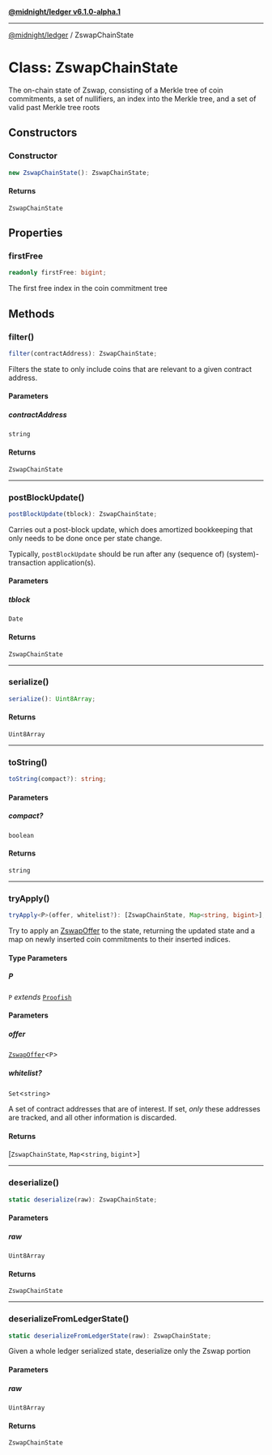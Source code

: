 [**@midnight/ledger v6.1.0-alpha.1**](../README.md)

***

[@midnight/ledger](../globals.md) / ZswapChainState

# Class: ZswapChainState

The on-chain state of Zswap, consisting of a Merkle tree of coin
commitments, a set of nullifiers, an index into the Merkle tree, and a set
of valid past Merkle tree roots

## Constructors

### Constructor

```ts
new ZswapChainState(): ZswapChainState;
```

#### Returns

`ZswapChainState`

## Properties

### firstFree

```ts
readonly firstFree: bigint;
```

The first free index in the coin commitment tree

## Methods

### filter()

```ts
filter(contractAddress): ZswapChainState;
```

Filters the state to only include coins that are relevant to a given
contract address.

#### Parameters

##### contractAddress

`string`

#### Returns

`ZswapChainState`

***

### postBlockUpdate()

```ts
postBlockUpdate(tblock): ZswapChainState;
```

Carries out a post-block update, which does amortized bookkeeping that
only needs to be done once per state change.

Typically, `postBlockUpdate` should be run after any (sequence of)
(system)-transaction application(s).

#### Parameters

##### tblock

`Date`

#### Returns

`ZswapChainState`

***

### serialize()

```ts
serialize(): Uint8Array;
```

#### Returns

`Uint8Array`

***

### toString()

```ts
toString(compact?): string;
```

#### Parameters

##### compact?

`boolean`

#### Returns

`string`

***

### tryApply()

```ts
tryApply<P>(offer, whitelist?): [ZswapChainState, Map<string, bigint>];
```

Try to apply an [ZswapOffer](ZswapOffer.md) to the state, returning the updated state
and a map on newly inserted coin commitments to their inserted indices.

#### Type Parameters

##### P

`P` *extends* [`Proofish`](../type-aliases/Proofish.md)

#### Parameters

##### offer

[`ZswapOffer`](ZswapOffer.md)\<`P`\>

##### whitelist?

`Set`\<`string`\>

A set of contract addresses that are of interest. If
set, *only* these addresses are tracked, and all other information is
discarded.

#### Returns

\[`ZswapChainState`, `Map`\<`string`, `bigint`\>\]

***

### deserialize()

```ts
static deserialize(raw): ZswapChainState;
```

#### Parameters

##### raw

`Uint8Array`

#### Returns

`ZswapChainState`

***

### deserializeFromLedgerState()

```ts
static deserializeFromLedgerState(raw): ZswapChainState;
```

Given a whole ledger serialized state, deserialize only the Zswap portion

#### Parameters

##### raw

`Uint8Array`

#### Returns

`ZswapChainState`
